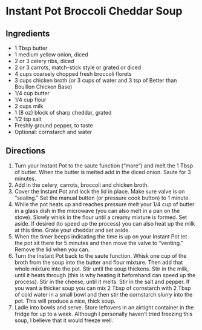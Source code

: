# Instant Pot Broccoli Cheddar Soup

## Ingredients
- 1 Tbsp butter
- 1 medium yellow onion, diced
- 2 or 3 celery ribs, diced
- 2 or 3 carrots, match-stick style or grated or diced
- 4 cups coarsely chopped fresh broccoli florets
- 3 cups chicken broth (or 3 cups of water and 3 tsp of Better than Bouillon Chicken Base)
- 1/4 cup butter
- 1/4 cup flour
- 2 cups milk
- 1 (8 oz) block of sharp cheddar, grated
- 1/2 tsp salt
- Freshly ground pepper, to taste
- Optional: cornstarch and water

## Directions
1. Turn your Instant Pot to the saute function (“more”) and melt the 1 Tbsp of butter. When the butter is melted add in the diced onion. Saute for 3 minutes.
1. Add in the celery, carrots, broccoli and chicken broth.
1. Cover the Instant Pot and lock the lid in place. Make sure valve is on “sealing.” Set the manual button (or pressure cook button) to 1 minute.
1. While the pot heats up and reaches pressure melt your 1/4 cup of butter in a glass dish in the microwave (you can also melt in a pan on the stove). Slowly whisk in the flour until a creamy mixture is formed. Set aside. If desired (to speed up the process) you can also heat up the milk at this time. Grate your cheddar and set aside.
1. When the timer beeps indicating the time is up on your Instant Pot let the pot sit there for 5 minutes and then move the valve to “venting.” Remove the lid when you can.
1. Turn the Instant Pot back to the saute function. Whisk one cup of the broth from the soup into the butter and flour mixture. Then add that whole mixture into the pot. Stir until the soup thickens. Stir in the milk, until it heats through (this is why heating it beforehand can speed up the process). Stir in the cheese, until it melts. Stir in the salt and pepper. If you want a thicker soup you can mix 2 Tbsp of cornstarch with 2 Tbsp of cold water in a small bowl and then stir the cornstarch slurry into the pot. This will produce a nice, thick soup.
1. Ladle into bowls and serve. Store leftovers in an airtight container in the fridge for up to a week. Although I personally haven’t tried freezing this soup, I believe that it would freeze well.

